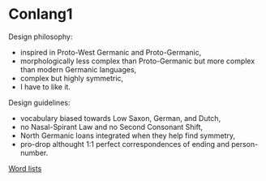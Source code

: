 # Conlang1

Design philosophy:

- inspired in Proto-West Germanic and Proto-Germanic,
- morphologically less complex than Proto-Germanic but more complex than modern
  Germanic languages,
- complex but highly symmetric,
- I have to like it.

Design guidelines:

- vocabulary biased towards Low Saxon, German, and Dutch,
- no Nasal-Spirant Law and no Second Consonant Shift,
- North Germanic loans integrated when they help find symmetry,
- pro-drop althought 1:1 perfect correspondences of ending and person-number.

[Word lists](/word-list/index.md)
